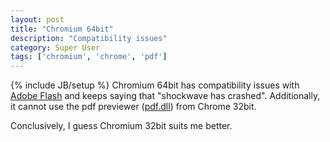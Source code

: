 ```yaml
---
layout: post
title: "Chromium 64bit"
description: "Compatibility issues"
category: Super User 
tags: ['chromium', 'chrome', 'pdf']
---
```

{% include JB/setup %}
Chromium 64bit has compatibility issues with [Adobe Flash](http://get.adobe.com/flashplayer/?no_redirect) and keeps saying that "shockwave has crashed". Additionally, it cannot use the pdf previewer ([pdf.dll](http://crportable.sourceforge.net/Docs/InstallingPlugins)) from Chrome 32bit.  

Conclusively, I guess Chromium 32bit suits me better.  
